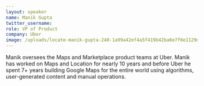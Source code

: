 ```yaml
---
layout: speaker
name: Manik Gupta
twitter_username: 
role: VP of Product
company: Uber
image: /uploads/locate-manik-gupta-240-1a99a42ef4a5f419b42ba6e7f6e1129d.jpg
---
```


Manik oversees the Maps and Marketplace​ product teams at Uber. Manik has worked on Maps and Location for nearly 10 years and before Uber he spent 7+ years building Google Maps for the entire world using algorithms, user-generated content and manual operations.
